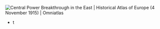 
![Central Power Breakthrough in the East | Historical Atlas of Europe (4  November 1915) | Omniatlas](https://omniatlas-1598b.kxcdn.com/media/img/articles/subst/europe/europe19151104.png)

- t